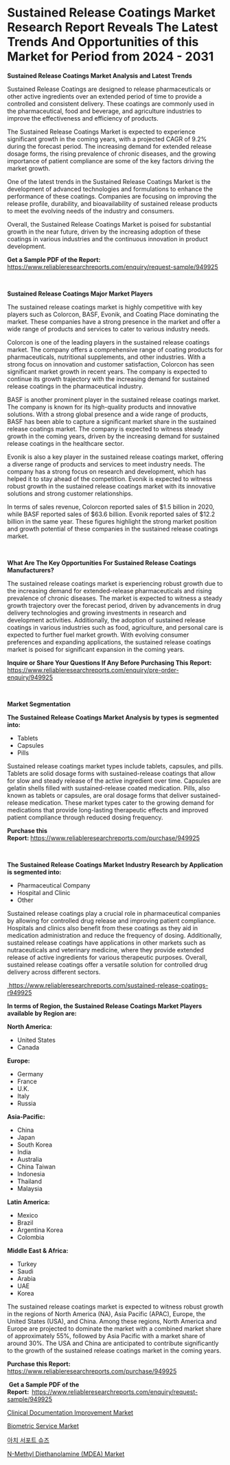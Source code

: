<p><h1>Sustained Release Coatings Market Research Report Reveals The Latest Trends And Opportunities of this Market for Period from 2024 - 2031</h1></p><p><strong>Sustained Release Coatings Market Analysis and Latest Trends</strong></p>
<p><p>Sustained Release Coatings are designed to release pharmaceuticals or other active ingredients over an extended period of time to provide a controlled and consistent delivery. These coatings are commonly used in the pharmaceutical, food and beverage, and agriculture industries to improve the effectiveness and efficiency of products.</p><p>The Sustained Release Coatings Market is expected to experience significant growth in the coming years, with a projected CAGR of 9.2% during the forecast period. The increasing demand for extended release dosage forms, the rising prevalence of chronic diseases, and the growing importance of patient compliance are some of the key factors driving the market growth.</p><p>One of the latest trends in the Sustained Release Coatings Market is the development of advanced technologies and formulations to enhance the performance of these coatings. Companies are focusing on improving the release profile, durability, and bioavailability of sustained release products to meet the evolving needs of the industry and consumers.</p><p>Overall, the Sustained Release Coatings Market is poised for substantial growth in the near future, driven by the increasing adoption of these coatings in various industries and the continuous innovation in product development.</p></p>
<p><strong>Get a Sample PDF of the Report:&nbsp;</strong> <a href="https://www.reliableresearchreports.com/enquiry/request-sample/949925">https://www.reliableresearchreports.com/enquiry/request-sample/949925</a></p>
<p>&nbsp;</p>
<p><strong>Sustained Release Coatings Major Market Players</strong></p>
<p><p>The sustained release coatings market is highly competitive with key players such as Colorcon, BASF, Evonik, and Coating Place dominating the market. These companies have a strong presence in the market and offer a wide range of products and services to cater to various industry needs.</p><p>Colorcon is one of the leading players in the sustained release coatings market. The company offers a comprehensive range of coating products for pharmaceuticals, nutritional supplements, and other industries. With a strong focus on innovation and customer satisfaction, Colorcon has seen significant market growth in recent years. The company is expected to continue its growth trajectory with the increasing demand for sustained release coatings in the pharmaceutical industry.</p><p>BASF is another prominent player in the sustained release coatings market. The company is known for its high-quality products and innovative solutions. With a strong global presence and a wide range of products, BASF has been able to capture a significant market share in the sustained release coatings market. The company is expected to witness steady growth in the coming years, driven by the increasing demand for sustained release coatings in the healthcare sector.</p><p>Evonik is also a key player in the sustained release coatings market, offering a diverse range of products and services to meet industry needs. The company has a strong focus on research and development, which has helped it to stay ahead of the competition. Evonik is expected to witness robust growth in the sustained release coatings market with its innovative solutions and strong customer relationships.</p><p>In terms of sales revenue, Colorcon reported sales of $1.5 billion in 2020, while BASF reported sales of $63.6 billion. Evonik reported sales of $12.2 billion in the same year. These figures highlight the strong market position and growth potential of these companies in the sustained release coatings market.</p></p>
<p>&nbsp;</p>
<p><strong>What Are The Key Opportunities For Sustained Release Coatings Manufacturers?</strong></p>
<p><p>The sustained release coatings market is experiencing robust growth due to the increasing demand for extended-release pharmaceuticals and rising prevalence of chronic diseases. The market is expected to witness a steady growth trajectory over the forecast period, driven by advancements in drug delivery technologies and growing investments in research and development activities. Additionally, the adoption of sustained release coatings in various industries such as food, agriculture, and personal care is expected to further fuel market growth. With evolving consumer preferences and expanding applications, the sustained release coatings market is poised for significant expansion in the coming years.</p></p>
<p><strong>Inquire or Share Your Questions If Any Before Purchasing This Report:</strong> <a href="https://www.reliableresearchreports.com/enquiry/pre-order-enquiry/949925">https://www.reliableresearchreports.com/enquiry/pre-order-enquiry/949925</a></p>
<p>&nbsp;</p>
<p><strong>Market Segmentation</strong></p>
<p><strong>The Sustained Release Coatings Market Analysis by types is segmented into:</strong></p>
<p><ul><li>Tablets</li><li>Capsules</li><li>Pills</li></ul></p>
<p><p>Sustained release coatings market types include tablets, capsules, and pills. Tablets are solid dosage forms with sustained-release coatings that allow for slow and steady release of the active ingredient over time. Capsules are gelatin shells filled with sustained-release coated medication. Pills, also known as tablets or capsules, are oral dosage forms that deliver sustained-release medication. These market types cater to the growing demand for medications that provide long-lasting therapeutic effects and improved patient compliance through reduced dosing frequency.</p></p>
<p><strong>Purchase this Report:&nbsp;</strong><a href="https://www.reliableresearchreports.com/purchase/949925">https://www.reliableresearchreports.com/purchase/949925</a></p>
<p>&nbsp;</p>
<p><strong>The Sustained Release Coatings Market Industry Research by Application is segmented into:</strong></p>
<p><ul><li>Pharmaceutical Company</li><li>Hospital and Clinic</li><li>Other</li></ul></p>
<p><p>Sustained release coatings play a crucial role in pharmaceutical companies by allowing for controlled drug release and improving patient compliance. Hospitals and clinics also benefit from these coatings as they aid in medication administration and reduce the frequency of dosing. Additionally, sustained release coatings have applications in other markets such as nutraceuticals and veterinary medicine, where they provide extended release of active ingredients for various therapeutic purposes. Overall, sustained release coatings offer a versatile solution for controlled drug delivery across different sectors.</p></p>
<p><a href="https://www.reliableresearchreports.com/sustained-release-coatings-r949925">&nbsp;https://www.reliableresearchreports.com/sustained-release-coatings-r949925</a></p>
<p><strong>In terms of Region, the Sustained Release Coatings Market Players available by Region are:</strong></p>
<p>
    <p> <strong> North America: </strong>
        <ul>
            <li>United States</li>
            <li>Canada</li>
        </ul>
        </p> 
    <p> <strong> Europe: </strong>
        <ul>
            <li>Germany</li>
            <li>France</li>
            <li>U.K.</li>
            <li>Italy</li>
            <li>Russia</li>
        </ul>
        </p> 
    <p> <strong> Asia-Pacific: </strong>
        <ul>
            <li>China</li>
            <li>Japan</li>
            <li>South Korea</li>
            <li>India</li>
            <li>Australia</li>
            <li>China Taiwan</li>
            <li>Indonesia</li>
            <li>Thailand</li>
            <li>Malaysia</li>
        </ul>
        </p> 
    <p> <strong> Latin America: </strong>
        <ul>
            <li>Mexico</li>
            <li>Brazil</li>
            <li>Argentina Korea</li>
            <li>Colombia</li>
        </ul>
        </p> 
    <p> <strong> Middle East & Africa: </strong>
        <ul>
            <li>Turkey</li>
            <li>Saudi</li>
            <li>Arabia</li>
            <li>UAE</li>
            <li>Korea</li>
        </ul>
    </p>
    </p>
<p><p>The sustained release coatings market is expected to witness robust growth in the regions of North America (NA), Asia Pacific (APAC), Europe, the United States (USA), and China. Among these regions, North America and Europe are projected to dominate the market with a combined market share of approximately 55%, followed by Asia Pacific with a market share of around 30%. The USA and China are anticipated to contribute significantly to the growth of the sustained release coatings market in the coming years.</p></p>
<p><strong>Purchase this Report: </strong><a href="https://www.reliableresearchreports.com/purchase/949925">https://www.reliableresearchreports.com/purchase/949925</a></p>
<p>&nbsp;<strong>Get a Sample PDF of the Report:&nbsp;&nbsp;</strong><a href="https://www.reliableresearchreports.com/enquiry/request-sample/949925">https://www.reliableresearchreports.com/enquiry/request-sample/949925</a></p>
<p><strong></strong></p>
<p><p><a href="https://github.com/kosella/Market-Research-Report-List-3/blob/main/clinical-documentation-improvement-market.md">Clinical Documentation Improvement Market</a></p><p><a href="https://github.com/kufem1/Market-Research-Report-List-2/blob/main/biometric-service-market.md">Biometric Service Market</a></p><p><a href="https://github.com/chupp85/Market-Research-Report-List-1/blob/main/833849248920.md">아치 서포트 슈즈</a></p><p><a href="https://issuu.com/reportprime-2/docs/n-methyl-diethanolamine-mdea-market-size-2030.pptx">N-Methyl Diethanolamine (MDEA) Market</a></p></p>